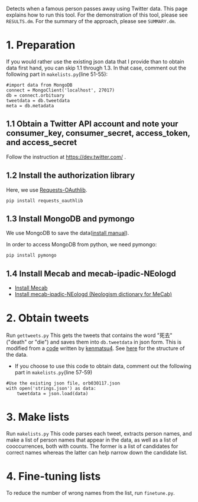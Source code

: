 Detects when a famous person passes away using Twitter data. This page explains how to run this tool.
For the demonstration of this tool, please see `RESULTS.dm`. For the summary of the approach, please see `SUMMARY.dm`.


# 1. Preparation #
If you would rather use the existing json data that I provide than to obtain data first hand, you can skip 1.1 through 1.3. In that case, comment out the following part in `makelists.py`(line 51-55):
```
#import data from MongoDB
connect = MongoClient('localhost', 27017)
db = connect.orbituary
tweetdata = db.tweetdata
meta = db.metadata
```
## 1.1 Obtain a Twitter API account and note your consumer_key, consumer_secret, access_token, and access_secret ##
Follow the instruction at
https://dev.twitter.com/ .
    
## 1.2 Install the authorization library ##
Here, we use [Requests-OAuthlib](https://requests-oauthlib.readthedocs.io/en/latest/).
    
```
pip install requests_oauthlib
```
## 1.3 Install MongoDB and pymongo ##
We use MongoDB to save the data([install manual](https://docs.mongodb.com/manual/tutorial/install-mongodb-on-os-x/)).

In order to access MongoDB from python, we need pymongo:
 ```
 pip install pymongo
 ```
 
## 1.4 Install Mecab and mecab-ipadic-NEologd ##
- [Install Mecab](http://taku910.github.io/mecab/)
- [Install mecab-ipadic-NEologd (Neologism dictionary for MeCab)](https://github.com/neologd/mecab-ipadic-neologd)


# 2.  Obtain tweets #
Run `gettweets.py`
This gets the tweets that contains the word "死去"("death" or "die") and saves them into `db.tweetdata` in json form.
This is modified from a [code](http://qiita.com/kenmatsu4/items/23768cbe32fe381d54a2) written by [kenmatsu4](http://qiita.com/kenmatsu4/items/23768cbe32fe381d54a2).
See [here](http://qiita.com/kenmatsu4/items/23768cbe32fe381d54a2) for the structure of the data.
- If you choose to use this code to obtain data,  comment out the following part in `makelists.py`(line 57-59)
```
#Use the existing json file, orb030117.json 
with open('strings.json') as data:
    tweetdata = json.load(data)
```

# 3. Make lists #
Run `makelists.py`
This code parses each tweet, extracts person names, and make a list of person names that appear in the data, as well as a list of cooccurrences, both with counts. The former is a list of candidates for correct names whereas the latter can help narrow down the candidate list.


# 4. Fine-tuning lists #
To reduce the number of wrong names from the list, run `finetune.py`.




